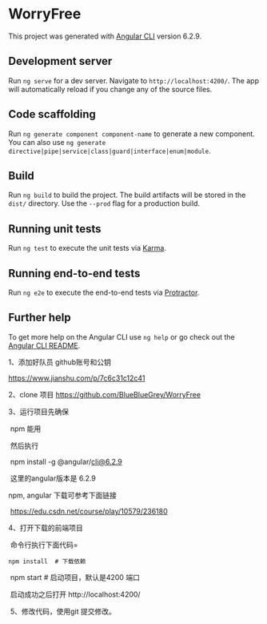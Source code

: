 # WorryFree

This project was generated with [Angular CLI](https://github.com/angular/angular-cli) version 6.2.9.

## Development server

Run `ng serve` for a dev server. Navigate to `http://localhost:4200/`. The app will automatically reload if you change any of the source files.

## Code scaffolding

Run `ng generate component component-name` to generate a new component. You can also use `ng generate directive|pipe|service|class|guard|interface|enum|module`.

## Build

Run `ng build` to build the project. The build artifacts will be stored in the `dist/` directory. Use the `--prod` flag for a production build.

## Running unit tests

Run `ng test` to execute the unit tests via [Karma](https://karma-runner.github.io).

## Running end-to-end tests

Run `ng e2e` to execute the end-to-end tests via [Protractor](http://www.protractortest.org/).

## Further help

To get more help on the Angular CLI use `ng help` or go check out the [Angular CLI README](https://github.com/angular/angular-cli/blob/master/README.md).

1、添加好队员 github账号和公钥

https://www.jianshu.com/p/7c6c31c12c41

2、clone 项目 https://github.com/BlueBlueGrey/WorryFree

3、运行项目先确保

​	npm 能用

​	然后执行

​	npm install -g @angular/cli@6.2.9

​	这里的angular版本是 6.2.9

   npm, angular 下载可参考下面链接

​	https://edu.csdn.net/course/play/10579/236180

4、打开下载的前端项目

​	命令行执行下面代码=

  	npm install  # 下载依赖

​	  npm start  # 启动项目，默认是4200 端口

​	  启动成功之后打开 http://localhost:4200/  

​	5、修改代码，使用git 提交修改。
